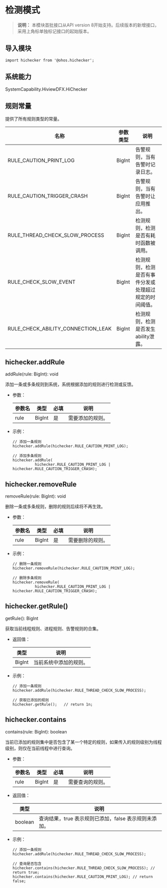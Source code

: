 # 检测模式

> **说明：**
> 本模块首批接口从API version 8开始支持。后续版本的新增接口，采用上角标单独标记接口的起始版本。


## 导入模块

```
import hichecker from '@ohos.hichecker';
```


## 系统能力

SystemCapability.HiviewDFX.HiChecker

## 规则常量

提供了所有规则类型的常量。

| 名称                               | 参数类型 | 说明                                                   |
| ---------------------------------- | -------- | ------------------------------------------------------ |
| RULE_CAUTION_PRINT_LOG             | BigInt   | 告警规则，当有告警时记录日志。                         |
| RULE_CAUTION_TRIGGER_CRASH         | BigInt   | 告警规则，当有告警时让应用推出。                       |
| RULE_THREAD_CHECK_SLOW_PROCESS     | BigInt   | 检测规则，检测是否有耗时函数被调用。                   |
| RULE_CHECK_SLOW_EVENT              | BigInt   | 检测规则，检测是否有事件分发或处理超过规定的时间阈值。 |
| RULE_CHECK_ABILITY_CONNECTION_LEAK | BigInt   | 检测规则，检测是否发生ability泄露。                    |


## hichecker.addRule

addRule(rule: BigInt): void

添加一条或多条规则到系统，系统根据添加的规则进行检测或反馈。

- 参数：

  | 参数名 | 类型   | 必填 | 说明             |
  | ------ | ------ | ---- | ---------------- |
  | rule   | BigInt | 是   | 需要添加的规则。 |

- 示例：

  ```
  // 添加一条规则
  hichecker.addRule(hichecker.RULE_CAUTION_PRINT_LOG);
  
  // 添加多条规则
  hichecker.addRule(
            hichecker.RULE_CAUTION_PRINT_LOG | hichecker.RULE_CAUTION_TRIGGER_CRASH);
  ```

## hichecker.removeRule

removeRule(rule: BigInt): void

删除一条或多条规则，删除的规则后续将不再生效。

- 参数：

  | 参数名 | 类型   | 必填 | 说明             |
  | ------ | ------ | ---- | ---------------- |
  | rule   | BigInt | 是   | 需要删除的规则。 |

- 示例：

  ```
  // 删除一条规则
  hichecker.removeRule(hichecker.RULE_CAUTION_PRINT_LOG);
  
  // 删除多条规则
  hichecker.removeRule(
            hichecker.RULE_CAUTION_PRINT_LOG | hichecker.RULE_CAUTION_TRIGGER_CRASH);
  ```

## hichecker.getRule()

getRule(): BigInt 

获取当前线程规则、进程规则、告警规则的合集。

- 返回值：

  | 类型   | 说明                   |
  | ------ | ---------------------- |
  | BigInt | 当前系统中添加的规则。 |

- 示例：

  ```
  // 添加一条规则
  hichecker.addRule(hichecker.RULE_THREAD_CHECK_SLOW_PROCESS);
  
  // 获取已添加的规则
  hichecker.getRule();   // return 1n;
  ```

## hichecker.contains

contains(rule: BigInt): boolean

当前已添加的规则集中是否包含了某一个特定的规则，如果传入的规则级别为线程级别，则仅在当前线程中进行查询。

- 参数：

  | 参数名 | 类型   | 必填 | 说明             |
  | ------ | ------ | ---- | ---------------- |
  | rule   | BigInt | 是   | 需要查询的规则。 |

- 返回值：

  | 类型    | 说明                                                       |
  | ------- | ---------------------------------------------------------- |
  | boolean | 查询结果，true&nbsp;表示规则已添加，false 表示规则未添加。 |

- 示例：

  ```
  // 添加一条规则
  hichecker.addRule(hichecker.RULE_THREAD_CHECK_SLOW_PROCESS);
  
  // 查询是否包含
  hichecker.contains(hichecker.RULE_THREAD_CHECK_SLOW_PROCESS); // return true;
  hichecker.contains(hichecker.RULE_CAUTION_PRINT_LOG); // return false;
  ```
